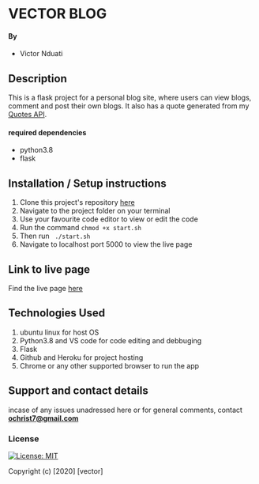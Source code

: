 #  VECTOR BLOG
#### By 
+ Victor Nduati

## Description

This is a flask project for a personal blog site, where users can view blogs, comment and post their own blogs. It also has a quote generated from my [Quotes API](https://vector-restful-api.herokuapp.com/). 


#### required dependencies
* python3.8
* flask

## Installation / Setup instructions
1. Clone this project's repository [here](https://github.com/Vector254/vector-blog.git)
2. Navigate to the project folder on your terminal
3. Use your favourite code editor to view or edit the code
3. Run the command ``chmod +x start.sh``
4. Then run `` ./start.sh``
5. Navigate to localhost port 5000 to view the live page



## Link to live page

Find the live page [here](https://vector-blog-app.herokuapp.com/)

## Technologies Used
 1. ubuntu linux for host OS
 2. Python3.8 and VS code for code editing and debbuging
 3. Flask
 4. Github and Heroku for project hosting
 5. Chrome or any other supported browser to run the app

## Support and contact details
incase of any issues unadressed here or for general comments, contact **ochrist7@gmail.com**

### License
[![License: MIT](https://img.shields.io/badge/License-MIT-yellow.svg)](https://opensource.org/licenses/MIT)

Copyright (c) [2020] [vector]
